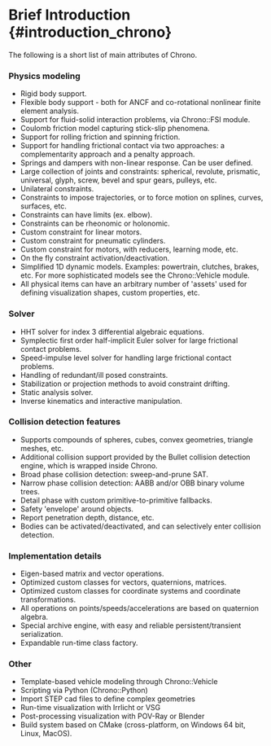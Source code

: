 Brief Introduction {#introduction_chrono}
==========================


The following is a short list of main attributes of Chrono.

### Physics modeling

-   Rigid body support.
-   Flexible body support - both for ANCF and co-rotational nonlinear finite element analysis.
-   Support for fluid-solid interaction problems, via Chrono::FSI module.
-   Coulomb friction model capturing stick-slip phenomena.
-   Support for rolling friction and spinning friction.
-   Support for handling frictional contact via two approaches: a complementarity approach and a penalty approach.
-   Springs and dampers with non-linear response. Can be user defined.
-   Large collection of joints and constraints: spherical, revolute, prismatic, universal, glyph, screw, bevel and spur gears, pulleys, etc.
-   Unilateral constraints.
-   Constraints to impose trajectories, or to force motion on splines, curves, surfaces, etc.
-   Constraints can have limits (ex. elbow).
-   Constraints can be rheonomic or holonomic.
-   Custom constraint for linear motors.
-   Custom constraint for pneumatic cylinders.
-   Custom constraint for motors, with reducers, learning mode, etc.
-   On the fly constraint activation/deactivation.
-   Simplified 1D dynamic models. Examples: powertrain, clutches, brakes, etc. For more sophisticated models see the Chrono::Vehicle module.
-   All physical items can have an arbitrary number of 'assets' used for defining visualization shapes, custom properties, etc.

### Solver
-   HHT solver for index 3 differential algebraic equations.
-   Symplectic first order half-implicit Euler solver for large frictional contact problems.
-   Speed-impulse level solver for handling large frictional contact problems.
-   Handling of redundant/ill posed constraints.
-   Stabilization or projection methods to avoid constraint drifting.
-   Static analysis solver.
-   Inverse kinematics and interactive manipulation.

### Collision detection features

-   Supports compounds of spheres, cubes, convex geometries, triangle meshes, etc.
-   Additional collision support provided by the Bullet collision detection engine, which is wrapped inside Chrono.
-   Broad phase collision detection: sweep-and-prune SAT.
-   Narrow phase collision detection: AABB and/or OBB binary volume trees.
-   Detail phase with custom primitive-to-primitive fallbacks.
-   Safety 'envelope' around objects.
-   Report penetration depth, distance, etc.
-   Bodies can be activated/deactivated, and can selectively enter collision detection.

### Implementation details

-   Eigen-based matrix and vector operations.
-   Optimized custom classes for vectors, quaternions, matrices.
-   Optimized custom classes for coordinate systems and coordinate transformations.
-   All operations on points/speeds/accelerations are based on quaternion algebra.
-   Special archive engine, with easy and reliable persistent/transient serialization.
-   Expandable run-time class factory.

### Other

- Template-based vehicle modeling through Chrono::Vehicle
- Scripting via Python (Chrono::Python)
- Import STEP cad files to define complex geometries
- Run-time visualization with Irrlicht or VSG
- Post-processing visualization with POV-Ray or Blender
- Build system based on CMake (cross-platform, on Windows 64 bit, Linux, MacOS).
